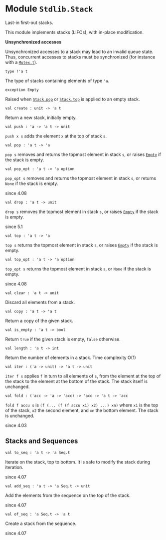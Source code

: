 
# Module `Stdlib.Stack`

Last-in first-out stacks.

This module implements stacks (LIFOs), with in-place modification.

**Unsynchronized accesses**

Unsynchronized accesses to a stack may lead to an invalid queue state. Thus, concurrent accesses to stacks must be synchronized (for instance with a [`Mutex.t`](./Stdlib-Mutex.md#type-t)).

```
type !'a t
```
The type of stacks containing elements of type `'a`.

```
exception Empty
```
Raised when [`Stack.pop`](./#val-pop) or [`Stack.top`](./#val-top) is applied to an empty stack.

```
val create : unit -> 'a t
```
Return a new stack, initially empty.

```
val push : 'a -> 'a t -> unit
```
`push x s` adds the element `x` at the top of stack `s`.

```
val pop : 'a t -> 'a
```
`pop s` removes and returns the topmost element in stack `s`, or raises [`Empty`](./#exception-Empty) if the stack is empty.

```
val pop_opt : 'a t -> 'a option
```
`pop_opt s` removes and returns the topmost element in stack `s`, or returns `None` if the stack is empty.

since 4.08
```
val drop : 'a t -> unit
```
`drop s` removes the topmost element in stack `s`, or raises [`Empty`](./#exception-Empty) if the stack is empty.

since 5.1
```
val top : 'a t -> 'a
```
`top s` returns the topmost element in stack `s`, or raises [`Empty`](./#exception-Empty) if the stack is empty.

```
val top_opt : 'a t -> 'a option
```
`top_opt s` returns the topmost element in stack `s`, or `None` if the stack is empty.

since 4.08
```
val clear : 'a t -> unit
```
Discard all elements from a stack.

```
val copy : 'a t -> 'a t
```
Return a copy of the given stack.

```
val is_empty : 'a t -> bool
```
Return `true` if the given stack is empty, `false` otherwise.

```
val length : 'a t -> int
```
Return the number of elements in a stack. Time complexity O(1)

```
val iter : ('a -> unit) -> 'a t -> unit
```
`iter f s` applies `f` in turn to all elements of `s`, from the element at the top of the stack to the element at the bottom of the stack. The stack itself is unchanged.

```
val fold : ('acc -> 'a -> 'acc) -> 'acc -> 'a t -> 'acc
```
`fold f accu s` is `(f (... (f (f accu x1) x2) ...) xn)` where `x1` is the top of the stack, `x2` the second element, and `xn` the bottom element. The stack is unchanged.

since 4.03

## Stacks and Sequences

```
val to_seq : 'a t -> 'a Seq.t
```
Iterate on the stack, top to bottom. It is safe to modify the stack during iteration.

since 4.07
```
val add_seq : 'a t -> 'a Seq.t -> unit
```
Add the elements from the sequence on the top of the stack.

since 4.07
```
val of_seq : 'a Seq.t -> 'a t
```
Create a stack from the sequence.

since 4.07